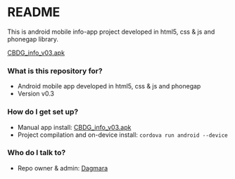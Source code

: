 # README #

This is android mobile info-app project developed in html5, css & js and phonegap library.

[CBDG_info_v03.apk](https://bitbucket.org/dzaw/cbdg_info_app/src/47afc16567e093d0efa67d1cccbce61105b9ee45/CBDG_info_v03.apk?at=master)

### What is this repository for? ###

* Android mobile app developed in html5, css & js and phonegap
* Version v0.3

### How do I get set up? ###

* Manual app install: [CBDG_info_v03.apk](https://bitbucket.org/dzaw/cbdg_info_app/src/47afc16567e093d0efa67d1cccbce61105b9ee45/CBDG_info_v03.apk?at=master)
* Project compilation and on-device install: `cordova run android --device`

### Who do I talk to? ###

* Repo owner & admin: [Dagmara](https://bitbucket.org/dzaw)
